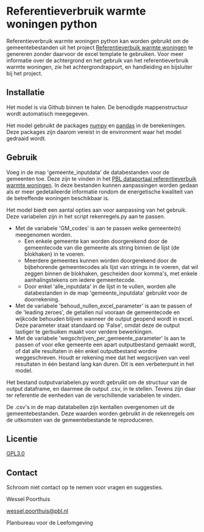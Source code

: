 # Referentieverbruik warmte woningen python

Referentieverbruik warmte woningen python kan worden gebruikt om de gemeentebestanden uit het project [Referentieverbuik warmte woningen](https://www.pbl.nl/publicaties/referentieverbruik-warmte-woningen#:~:text=Het%20referentieverbruik%20is%20bedoeld%20voor,voor%20particuliere%20eigenaren%20en%20bewoners.) te genereren zonder daarvoor de excel template te gebruiken. Voor meer informatie over de achtergrond en het gebruik van het referentieverbruik warmte woningen, zie het achtergrondrapport, en handleiding en bijsluiter bij het project. 

## Installatie

Het model is via Github binnen te halen. De benodigde mappenstructuur wordt automatisch meegegeven.

Het model gebruikt de packages [numpy](https://numpy.org/) en [pandas](https://pandas.pydata.org/) in de berekeningen. Deze packages zijn daarom vereist in de environment waar het model gedraaid wordt.

## Gebruik

Voeg in de map 'gemeente_inputdata' de databestanden voor de gemeenten toe. Deze zijn te vinden in het [PBL dataportaal referentieverbuik warmte woningen](https://dataportaal.pbl.nl/downloads/VIVET/Referentieverbruik_warmte/). In deze bestanden kunnen aanpassingen worden gedaan als er meer gedetaileerde informatie rondom de energetische kwaliteit van de betreffende woningen beschikbaar is. 

Het model biedt een aantal opties aan voor aanpassing van het gebruik. Deze variabelen zijn in het script rekenregels.py aan te passen.

- Met de variabele 'GM_codes' is aan te passen welke gemeente(n) meegenomen worden.
    - Een enkele gemeente kan worden doorgerekend door de gemeentecode van die gemeente als string binnen de lijst (de blokhaken) in te voeren.
    - Meerdere gemeentes kunnen worden doorgerekend door de bijbehorende gemeentecodes als lijst van strings in te voeren, dat wil zeggen binnen de blokhaken, gescheiden door komma's, met enkele aanhalingstekens om iedere gemeentecode.
    - Door enkel 'alle_inputdata' in de lijst in te vullen, worden alle databestanden in de map 'gemeente_inputdata' gebruikt voor de doorrekening. 
- Met de variabele 'behoud_nullen_excel_parameter' is aan te passen of de 'leading zeroes', de getallen nul  vooraan de gemeentecode en wijkcode behouden blijven wanneer de output geopend wordt in excel. Deze parameter staat standaard op 'False', omdat deze de output lastiger te gerbuiken maakt voor verdere bewerkingen.
- Met de variabele 'wegschrijven_per_gemeente_parameter' Is aan te passen of voor elke gemeente een apart outputbestand gemaakt wordt, of dat alle resultaten in één enkel outputbestand wordne weggeschreven. Houdt er rekening mee dat het wegscrijven van veel resultaten in één bestand lang kan duren. Dit is een verbeterpunt in het model. 
    
Het bestand outputvariabelen.py wordt gebruikt om de structuur van de output dataframe, en daarmee de output .csv, in te stellen. Tevens zijn daar ter referentie de eenheden van de verschillende variabelen te vinden.

De .csv's in de map datatabellen zijn kentallen overgenomen uit de gemeentebestanden. Deze waarden worden gebruikt in de rekenregels om de uitkomsten van de gemeentebestande  te reproduceren.

## Licentie

[GPL3.0](https://choosealicense.com/licenses/gpl-3.0/)

## Contact

Schroom niet contact op te nemen voor vragen en suggesties.

Wessel Poorthuis

wessel.poorthuis@pbl.nl

Planbureau voor de Leefomgeving
